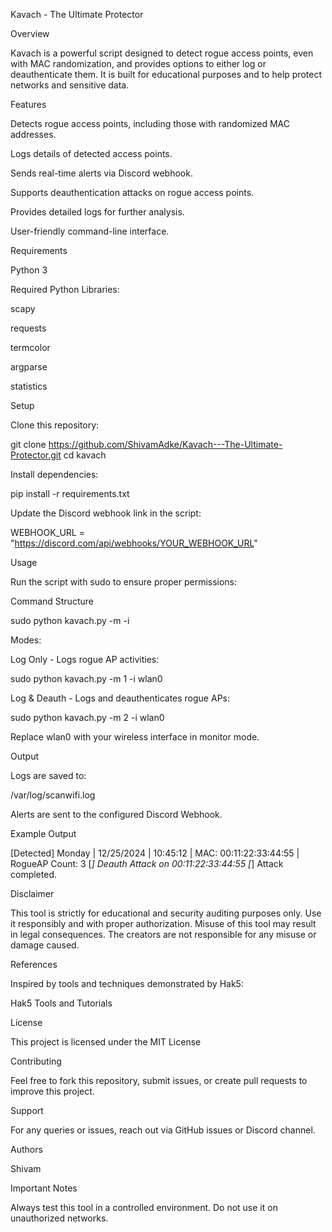 Kavach - The Ultimate Protector

Overview

Kavach is a powerful script designed to detect rogue access points, even with MAC randomization, and provides options to either log or deauthenticate them. It is built for educational purposes and to help protect networks and sensitive data.

Features

Detects rogue access points, including those with randomized MAC addresses.

Logs details of detected access points.

Sends real-time alerts via Discord webhook.

Supports deauthentication attacks on rogue access points.

Provides detailed logs for further analysis.

User-friendly command-line interface.

Requirements

Python 3

Required Python Libraries:

scapy

requests

termcolor

argparse

statistics

Setup

Clone this repository:

git clone https://github.com/ShivamAdke/Kavach---The-Ultimate-Protector.git
cd kavach

Install dependencies:

pip install -r requirements.txt

Update the Discord webhook link in the script:

WEBHOOK_URL = "https://discord.com/api/webhooks/YOUR_WEBHOOK_URL"

Usage

Run the script with sudo to ensure proper permissions:

Command Structure

sudo python kavach.py -m <mode> -i <interface>

Modes:

Log Only - Logs rogue AP activities:

sudo python kavach.py -m 1 -i wlan0

Log & Deauth - Logs and deauthenticates rogue APs:

sudo python kavach.py -m 2 -i wlan0

Replace wlan0 with your wireless interface in monitor mode.

Output

Logs are saved to:

/var/log/scanwifi.log

Alerts are sent to the configured Discord Webhook.

Example Output

[Detected] Monday | 12/25/2024 | 10:45:12 | MAC: 00:11:22:33:44:55 | RogueAP Count: 3
[*] Deauth Attack on 00:11:22:33:44:55
[*] Attack completed.

Disclaimer

This tool is strictly for educational and security auditing purposes only. Use it responsibly and with proper authorization. Misuse of this tool may result in legal consequences. The creators are not responsible for any misuse or damage caused.

References

Inspired by tools and techniques demonstrated by Hak5:

Hak5 Tools and Tutorials

License

This project is licensed under the MIT License

Contributing

Feel free to fork this repository, submit issues, or create pull requests to improve this project.

Support

For any queries or issues, reach out via GitHub issues or Discord channel.

Authors

Shivam

Important Notes

Always test this tool in a controlled environment. Do not use it on unauthorized networks.
